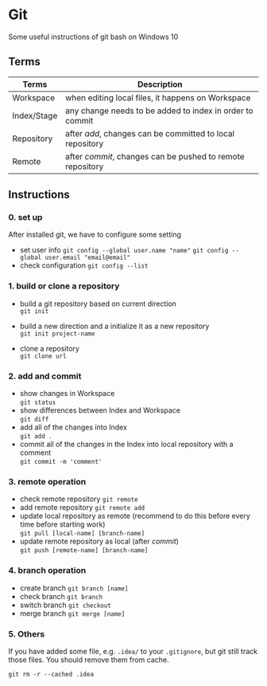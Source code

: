 # Git
Some useful instructions of git bash on Windows 10

## Terms
|Terms|Description|
|-----|-----------|
|Workspace|when editing local files, it happens on Workspace|
|Index/Stage|any change needs to be added to index in order to commit|
|Repository|after *add*, changes can be committed to local repository|
|Remote|after *commit*, changes can be pushed to remote repository|

## Instructions
### 0. set up
After installed git, we have to configure some setting
- set user info
`git config --global user.name "name"`
`git config --global user.email "email@email"`
- check configuration
`git config --list`

### 1. build or clone a repository
- build a git repository based on current direction  
`git init`  

- build a new direction and a initialize it as a new repository  
`git init project-name`  

- clone a repository  
`git clone url`  

### 2. add and commit
- show changes in Workspace  
`git status`
- show differences between Index and Workspace  
`git diff`
- add all of the changes into Index  
`git add .`
- commit all of the changes in the Index into local repository with a comment  
`git commit -m 'comment'`

### 3. remote operation
- check remote repository
`git remote`
- add remote repository
`git remote add`
- update local repository as remote (recommend to do this before every time before starting work)  
`git pull [local-name] [branch-name]`
- update remote repository as local (after *commit*)  
`git push [remote-name] [branch-name]`

### 4. branch operation
- create branch
`git branch [name]`
- check branch
`git branch`
- switch branch
`git checkout`
- merge branch
`git merge [name]`

### 5. Others
If you have added some file, e.g. `.idea/` to your `.gitignore`, but git still track those files. You should remove them from cache.  
```
git rm -r --cached .idea
```
